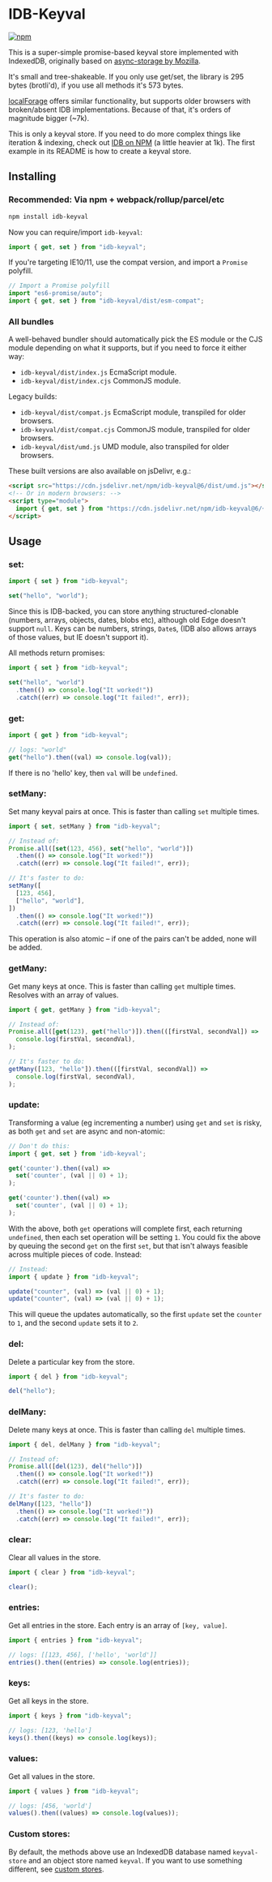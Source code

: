 # IDB-Keyval

[![npm](https://img.shields.io/npm/v/idb-keyval.svg)](https://www.npmjs.com/package/idb-keyval)

This is a super-simple promise-based keyval store implemented with IndexedDB, originally based on [async-storage by Mozilla](https://github.com/mozilla-b2g/gaia/blob/master/shared/js/async_storage.js).

It's small and tree-shakeable. If you only use get/set, the library is 295 bytes (brotli'd), if you use all methods it's 573 bytes.

[localForage](https://github.com/localForage/localForage) offers similar functionality, but supports older browsers with broken/absent IDB implementations. Because of that, it's orders of magnitude bigger (~7k).

This is only a keyval store. If you need to do more complex things like iteration & indexing, check out [IDB on NPM](https://www.npmjs.com/package/idb) (a little heavier at 1k). The first example in its README is how to create a keyval store.

## Installing

### Recommended: Via npm + webpack/rollup/parcel/etc

```sh
npm install idb-keyval
```

Now you can require/import `idb-keyval`:

```js
import { get, set } from "idb-keyval";
```

If you're targeting IE10/11, use the compat version, and import a `Promise` polyfill.

```js
// Import a Promise polyfill
import "es6-promise/auto";
import { get, set } from "idb-keyval/dist/esm-compat";
```

### All bundles

A well-behaved bundler should automatically pick the ES module or the CJS module depending on what it supports, but if you need to force it either way:

- `idb-keyval/dist/index.js` EcmaScript module.
- `idb-keyval/dist/index.cjs` CommonJS module.

Legacy builds:

- `idb-keyval/dist/compat.js` EcmaScript module, transpiled for older browsers.
- `idb-keyval/dist/compat.cjs` CommonJS module, transpiled for older browsers.
- `idb-keyval/dist/umd.js` UMD module, also transpiled for older browsers.

These built versions are also available on jsDelivr, e.g.:

```html
<script src="https://cdn.jsdelivr.net/npm/idb-keyval@6/dist/umd.js"></script>
<!-- Or in modern browsers: -->
<script type="module">
  import { get, set } from "https://cdn.jsdelivr.net/npm/idb-keyval@6/+esm";
</script>
```

## Usage

### set:

```js
import { set } from "idb-keyval";

set("hello", "world");
```

Since this is IDB-backed, you can store anything structured-clonable (numbers, arrays, objects, dates, blobs etc), although old Edge doesn't support `null`. Keys can be numbers, strings, `Date`s, (IDB also allows arrays of those values, but IE doesn't support it).

All methods return promises:

```js
import { set } from "idb-keyval";

set("hello", "world")
  .then(() => console.log("It worked!"))
  .catch((err) => console.log("It failed!", err));
```

### get:

```js
import { get } from "idb-keyval";

// logs: "world"
get("hello").then((val) => console.log(val));
```

If there is no 'hello' key, then `val` will be `undefined`.

### setMany:

Set many keyval pairs at once. This is faster than calling `set` multiple times.

```js
import { set, setMany } from "idb-keyval";

// Instead of:
Promise.all([set(123, 456), set("hello", "world")])
  .then(() => console.log("It worked!"))
  .catch((err) => console.log("It failed!", err));

// It's faster to do:
setMany([
  [123, 456],
  ["hello", "world"],
])
  .then(() => console.log("It worked!"))
  .catch((err) => console.log("It failed!", err));
```

This operation is also atomic – if one of the pairs can't be added, none will be added.

### getMany:

Get many keys at once. This is faster than calling `get` multiple times. Resolves with an array of values.

```js
import { get, getMany } from "idb-keyval";

// Instead of:
Promise.all([get(123), get("hello")]).then(([firstVal, secondVal]) =>
  console.log(firstVal, secondVal),
);

// It's faster to do:
getMany([123, "hello"]).then(([firstVal, secondVal]) =>
  console.log(firstVal, secondVal),
);
```

### update:

Transforming a value (eg incrementing a number) using `get` and `set` is risky, as both `get` and `set` are async and non-atomic:

```js
// Don't do this:
import { get, set } from 'idb-keyval';

get('counter').then((val) =>
  set('counter', (val || 0) + 1);
);

get('counter').then((val) =>
  set('counter', (val || 0) + 1);
);
```

With the above, both `get` operations will complete first, each returning `undefined`, then each set operation will be setting `1`. You could fix the above by queuing the second `get` on the first `set`, but that isn't always feasible across multiple pieces of code. Instead:

```js
// Instead:
import { update } from "idb-keyval";

update("counter", (val) => (val || 0) + 1);
update("counter", (val) => (val || 0) + 1);
```

This will queue the updates automatically, so the first `update` set the `counter` to `1`, and the second `update` sets it to `2`.

### del:

Delete a particular key from the store.

```js
import { del } from "idb-keyval";

del("hello");
```

### delMany:

Delete many keys at once. This is faster than calling `del` multiple times.

```js
import { del, delMany } from "idb-keyval";

// Instead of:
Promise.all([del(123), del("hello")])
  .then(() => console.log("It worked!"))
  .catch((err) => console.log("It failed!", err));

// It's faster to do:
delMany([123, "hello"])
  .then(() => console.log("It worked!"))
  .catch((err) => console.log("It failed!", err));
```

### clear:

Clear all values in the store.

```js
import { clear } from "idb-keyval";

clear();
```

### entries:

Get all entries in the store. Each entry is an array of `[key, value]`.

```js
import { entries } from "idb-keyval";

// logs: [[123, 456], ['hello', 'world']]
entries().then((entries) => console.log(entries));
```

### keys:

Get all keys in the store.

```js
import { keys } from "idb-keyval";

// logs: [123, 'hello']
keys().then((keys) => console.log(keys));
```

### values:

Get all values in the store.

```js
import { values } from "idb-keyval";

// logs: [456, 'world']
values().then((values) => console.log(values));
```

### Custom stores:

By default, the methods above use an IndexedDB database named `keyval-store` and an object store named `keyval`. If you want to use something different, see [custom stores](./custom-stores.md).
